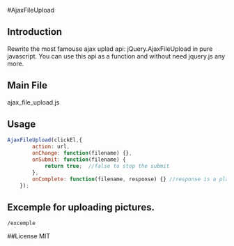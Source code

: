 #AjaxFileUpload
## Introduction
Rewrite the most famouse ajax uplad api: jQuery.AjaxFileUpload in pure javascript. You can use this api as a function and without need jquery.js any more.

## Main File
ajax_file_upload.js

## Usage
```javascript
AjaxFileUpload(clickEl,{
        action: url,
        onChange: function(filename) {},
        onSubmit: function(filename) {
            return true;  //false to stop the submit
        },
        onComplete: function(filename, response) {} //response is a planed json object
    });
```
## Excemple for uploading pictures.
`/excemple`

##License
MIT

